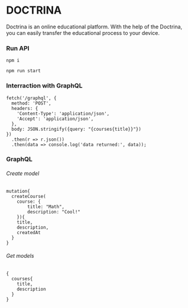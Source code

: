 # DOCTRINA


Doctrina is an online educational platform.
With the help of the Doctrina, you can easily transfer the educational process to your device.

### Run API

```
npm i
```

```
npm run start
```


### Interraction with GraphQL

```
fetch('/graphql', {
  method: 'POST',
  headers: {
    'Content-Type': 'application/json',
    'Accept': 'application/json',
  },
  body: JSON.stringify({query: "{courses{title}}"})
})
  .then(r => r.json())
  .then(data => console.log('data returned:', data));
```

### GraphQL

###### Create model
```
mutation{
  createCourse(
    course: {
    	title: "Math",
    	description: "Cool!"
  	}){
    title,
    description,
    createdAt
  }
}
```

###### Get models
```
{
  courses{
    title,
    description
  }
}
```